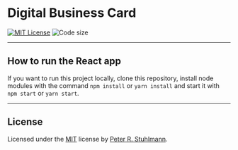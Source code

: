 # Digital Business Card

[![MIT License](https://img.shields.io/github/license/peter-stuhlmann/Digital-Business-Card.svg)](https://github.com/peter-stuhlmann/Digital-Business-Card/blob/master/LICENSE)
![Code size](https://img.shields.io/github/languages/code-size/peter-stuhlmann/Digital-Business-Card.svg)

---

## How to run the React app

If you want to run this project locally, clone this repository, install node modules with the command `npm install` or `yarn install` and start it with `npm start` or `yarn start`.

---

## License

Licensed under the [MIT](https://github.com/peter-stuhlmann/Digital-Business-Card/blob/master/LICENSE) license by [Peter R. Stuhlmann](https://peter-stuhlmann-webentwicklung.de).
